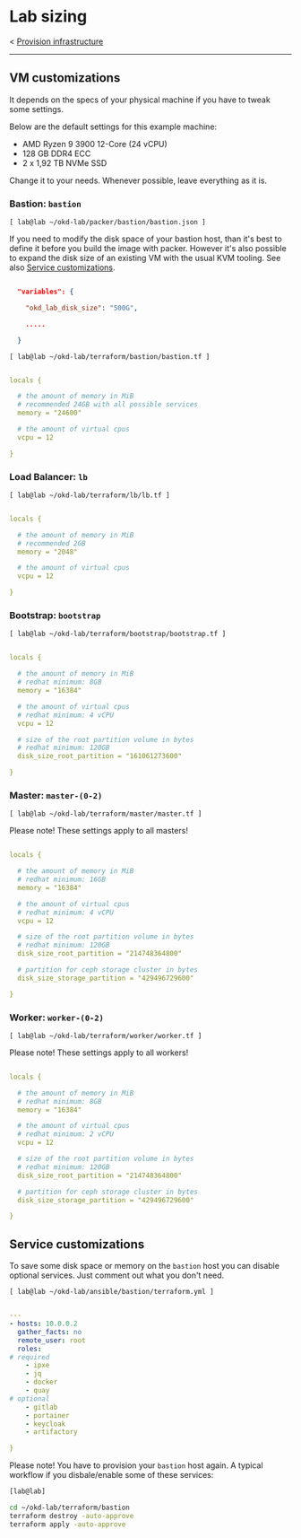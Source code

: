 # Lab sizing

< [Provision infrastructure](02_provision_infrastructure.md)

* * *

## VM customizations

It depends on the specs of your physical machine if you have to tweak some settings.

Below are the default settings for this example machine:

- AMD Ryzen 9 3900 12-Core (24 vCPU)
- 128 GB DDR4 ECC
- 2 x 1,92 TB NVMe SSD

Change it to your needs. Whenever possible, leave everything as it is.

### Bastion: `bastion`

`[ lab@lab ~/okd-lab/packer/bastion/bastion.json ]`

If you need to modify the disk space of your bastion host, than it's best to define it before you build the image with packer. However it's also possible to expand the disk size of an existing VM with the usual KVM tooling. See also [Service customizations](#Service%20customizations).

```JSON

  "variables": {

    "okd_lab_disk_size": "500G",

    .....

  }
```

`[ lab@lab ~/okd-lab/terraform/bastion/bastion.tf ]`

```YAML

locals {

  # the amount of memory in MiB
  # recommended 24GB with all possible services
  memory = "24600"

  # the amount of virtual cpus
  vcpu = 12

}
```

### Load Balancer: `lb`

`[ lab@lab ~/okd-lab/terraform/lb/lb.tf ]`

```YAML

locals {

  # the amount of memory in MiB
  # recommended 2GB
  memory = "2048"

  # the amount of virtual cpus
  vcpu = 12

}
```

### Bootstrap: `bootstrap`

`[ lab@lab ~/okd-lab/terraform/bootstrap/bootstrap.tf ]`

```YAML

locals {

  # the amount of memory in MiB
  # redhat minimum: 8GB
  memory = "16384"

  # the amount of virtual cpus
  # redhat minimum: 4 vCPU
  vcpu = 12

  # size of the root partition volume in bytes
  # redhat minimum: 120GB
  disk_size_root_partition = "161061273600"

}
```

### Master: `master-(0-2)`

`[ lab@lab ~/okd-lab/terraform/master/master.tf ]`

Please note! These settings apply to all masters!

```YAML

locals {

  # the amount of memory in MiB
  # redhat minimum: 16GB
  memory = "16384"

  # the amount of virtual cpus
  # redhat minimum: 4 vCPU
  vcpu = 12

  # size of the root partition volume in bytes
  # redhat minimum: 120GB
  disk_size_root_partition = "214748364800"

  # partition for ceph storage cluster in bytes
  disk_size_storage_partition = "429496729600"

}
```

### Worker: `worker-(0-2)`

`[ lab@lab ~/okd-lab/terraform/worker/worker.tf ]`

Please note! These settings apply to all workers!

```YAML

locals {

  # the amount of memory in MiB
  # redhat minimum: 8GB
  memory = "16384"

  # the amount of virtual cpus
  # redhat minimum: 2 vCPU
  vcpu = 12

  # size of the root partition volume in bytes
  # redhat minimum: 120GB
  disk_size_root_partition = "214748364800"

  # partition for ceph storage cluster in bytes
  disk_size_storage_partition = "429496729600"

}
```

## Service customizations

To save some disk space or memory on the `bastion` host you can disable optional services. Just comment out what you don't need.

`[ lab@lab ~/okd-lab/ansible/bastion/terraform.yml ]`

```YAML

---
- hosts: 10.0.0.2
  gather_facts: no
  remote_user: root
  roles:
# required
    - ipxe
    - jq
    - docker
    - quay
# optional
    - gitlab
    - portainer
    - keycloak
    - artifactory

}
```

Please note! You have to provision your `bastion` host again. A typical workflow if you disbale/enable some of these services:

```bash
[lab@lab]

cd ~/okd-lab/terraform/bastion
terraform destroy -auto-approve
terraform apply -auto-approve
```
